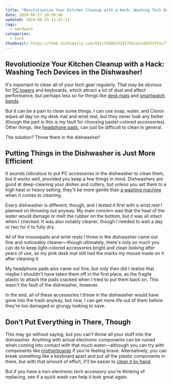 ```yaml
---
title: "Revolutionize Your Kitchen Cleanup with a Hack: Washing Tech Devices in the Dishwasher!"
date: 2024-08-27 20:58:48
updated: 2024-08-29 11:47:11
tags:
  - hardware
categories:
  - tech
thumbnail: https://thmb.techidaily.com/501cfbb0674181793ce2cd8353fd1c77b58868d2c9678fbe9da8ac95eb395e1d.jpg
---
```


## Revolutionize Your Kitchen Cleanup with a Hack: Washing Tech Devices in the Dishwasher!

It's important to clean all of your tech gear regularly. That may be obvious for [PC towers](https://instagram-clips.techidaily.com/new-2024-approved-elevating-your-brand-with-intriguing-instagram-puzzle-feeds/) and keyboards, which attract a lot of dust and affect performance, but perhaps less so for things like [desk mats](https://extra-information.techidaily.com/a-lifetime-love-affair-with-top-15-classic-stop-motion-movies/) and [smartwatch bands](https://tech-revival.techidaily.com/targeted-health-transformation-using-chatgpt-wisely/).

 But it can be a pain to clean some things. I can use soap, water, and Clorox wipes all day on my desk mat and wrist rest, but they never look any better (though the part is this is my fault for choosing pastel-colored accessories). Other things, like [headphone pads](https://facebook-clips.techidaily.com/leading-downloader-software-facebooks-top-choices-5-for-2024/), can just be difficult to clean in general.

 The solution? Throw them in the dishwasher!

##  Putting Things in the Dishwasher is Just More Efficient

 It sounds ridiculous to put PC accessories in the dishwasher to clean them, but it works well, provided you keep a few things in mind. Dishwashers are good at deep-cleaning your dishes and cutlery, but unless you set them to a high heat or heavy setting, they'll be more gentle than [a washing machine](https://screen-capture.techidaily.com/in-2024-premier-mc-village-residential-plans/) when it comes to cleaning.

 Every dishwasher is different, though, and I tested it first with a wrist rest I planned on throwing out anyway. My main concern was that the heat of the water would damage or melt the rubber on the bottom, but it was all intact when I checked. It was also notably cleaner, though I needed to wait a day or two for it to fully dry.

 All of the mousepads and wrist rests I threw in the dishwasher came out fine and noticeably cleaner—though ultimately, there's only so much you can do to keep light-colored accessories bright and clean looking after years of use, so my pink desk mat still had the marks my mouse made on it after cleaning it.

 My headphone pads also came out fine, but only then did I realize that maybe I shouldn't have taken them off in the first place, as the fragile plastic to attach the pads cracked when I tried to put them back on. This wasn't the fault of the dishwasher, however.

 In the end, all of these accessories I threw in the dishwasher would have gone into the trash anyway, but now, I can get more life out of them before they're too damaged or grungy looking to save.

##  Don't Put Everything in There, Though

 This may go without saying, but you can't throw all your stuff into the dishwasher. Anything with actual electronic components can be ruined when coming into contact with that much water—although you can try with components like [motherboards](https://fox-blue.techidaily.com/2024-approved-simplify-multitasking-with-picture-in-picture-feature-ios/) if you're feeling brave. Alternatively, you can break something like a keyboard apart and put all the plastic components in there, but with that amount of effort, it'll be easier to [clean it by hand](https://some-approaches.techidaily.com/accelerate-operations-master-document-handling-through-automation-technology-in-the-finance-sector/).

 But if you have a non-electronic tech accessory you're thinking of replacing, see if a quick wash can help it look great again.

<ins class="adsbygoogle"
     style="display:block"
     data-ad-format="autorelaxed"
     data-ad-client="ca-pub-7571918770474297"
     data-ad-slot="1223367746"></ins>



<ins class="adsbygoogle"
     style="display:block"
     data-ad-client="ca-pub-7571918770474297"
     data-ad-slot="8358498916"
     data-ad-format="auto"
     data-full-width-responsive="true"></ins>
